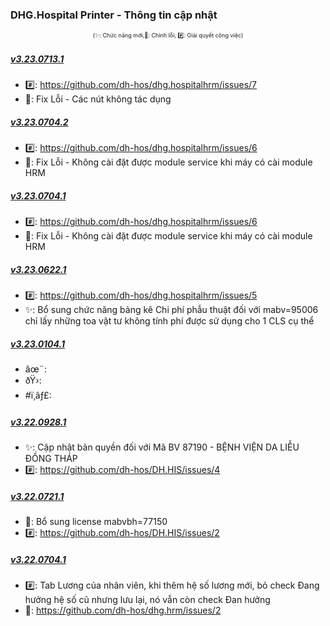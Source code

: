 ﻿### DHG.Hospital Printer - Thông tin cập nhật

<div align="center" style="font-size:xx-small">(✨: Chức năng mới,🐛: Chỉnh lỗi, #️⃣: Giải quyết công việc) </div>

##### [v3.23.0713.1]()

- #️⃣: <https://github.com/dh-hos/dhg.hospitalhrm/issues/7>
- 🐛: Fix Lỗi - Các nút không tác dụng

##### [v3.23.0704.2]()

- #️⃣: <https://github.com/dh-hos/dhg.hospitalhrm/issues/6>
- 🐛: Fix Lỗi - Không cài đặt được module service khi máy có cài module HRM

##### [v3.23.0704.1]()

- #️⃣: <https://github.com/dh-hos/dhg.hospitalhrm/issues/6>
- 🐛: Fix Lỗi - Không cài đặt được module service khi máy có cài module HRM

##### [v3.23.0622.1]()

- #️⃣: <https://github.com/dh-hos/dhg.hospitalhrm/issues/5>
- ✨: Bổ sung chức năng bảng kê Chi phí phẫu thuật đối với mabv=95006 chỉ lấy những toa vật tư không tính phí được sử dụng cho 1 CLS cụ thể

##### [v3.23.0104.1]()

-  âœ¨:
-  ðŸ›:
-  #ï¸âƒ£:

##### [v3.22.0928.1]()

-  ✨: Cập nhật bản quyền đối với Mã BV 87190 - BỆNH VIỆN DA LIỄU ĐỒNG THÁP
-  #️⃣: https://github.com/dh-hos/DH.HIS/issues/4

##### [v3.22.0721.1]()

-  🐛: Bổ sung license mabvbh=77150
-  #️⃣: https://github.com/dh-hos/DH.HIS/issues/2

##### [v3.22.0704.1]()

-  #️⃣: Tab Lương của nhân viên, khi thêm hệ số lương mới, bỏ check Đang hưởng hệ số cũ nhưng lưu lại, nó vẫn còn check Đan hưởng
-  🐛: https://github.com/dh-hos/dhg.hrm/issues/2
